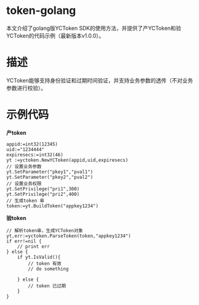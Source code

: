 # token-golang
本文介绍了golang版YCToken SDK的使用方法，并提供了产YCToken和验YCToken的代码示例（最新版本v1.0.0）。

# 描述
YCToken能够支持身份验证和过期时间验证，并支持业务参数的透传（不对业务参数进行校验）。

# 示例代码
**产token** 
 
	appid:=int32(12345)
	uid:="1234444"
	expiresecs:=int32(46)
	yt :=yctoken.NewYCToken(appid,uid,expiresecs)
	// 设置业务参数
	yt.SetParameter("pkey1","pval1")
	yt.SetParameter("pkey2","pval2")
	// 设置业务权限
	yt.SetPrivilege("pri1",300)
	yt.SetPrivilege("pri2",400)
	// 生成token 串
	token:=yt.BuildToken("appkey1234")
 
 **验token** 
 
	// 解析token串，生成YCToken对象
 	yt,err:=yctoken.ParseToken(token,"appkey1234")
	if err!=nil {
		// print err
	} else {
		if yt.IsValid(){
			// token 有效
			// do something
			
		} else {
			// token 已过期
		}
	}
 
 
